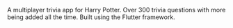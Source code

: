 A multiplayer trivia app for Harry Potter.
Over 300 trivia questions with more being added all the time.
Built using the Flutter framework.

